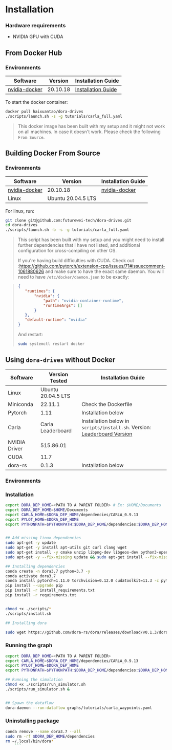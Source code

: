 # Installation

### Hardware requirements

- NVIDIA GPU with CUDA


## From Docker Hub
### Environments

|Software|Version|Installation Guide|
|--------|-------|------------------|
|[nvidia-docker](https://docs.nvidia.com/datacenter/cloud-native/container-toolkit/install-guide.html)|20.10.18|[Installation Guide](https://docs.nvidia.com/datacenter/cloud-native/container-toolkit/install-guide.html)|

To start the docker container:
```bash
docker pull haixuantao/dora-drives
./scripts/launch.sh -s -g tutorials/carla_full.yaml
```

> This docker image has been built with my setup and it might not work on all machines. In case it doesn't work. Please check the following `From Source`.

## Building Docker From Source

### Environments

|Software|Version|Installation Guide|
|--------|-------|------------------|
|[nvidia-docker](https://docs.nvidia.com/datacenter/cloud-native/container-toolkit/install-guide.html)|20.10.18|[nvidia-docker](https://docs.nvidia.com/datacenter/cloud-native/container-toolkit/install-guide.html)|
|Linux|Ubuntu 20.04.5 LTS||

For linux, run:
```bash
git clone git@github.com:futurewei-tech/dora-drives.git
cd dora-drives
./scripts/launch.sh -b -s -g tutorials/carla_full.yaml
```

> This script has been built with my setup and you might need to install further dependencies that I have not listed, and additional configuration for cross-compiling on other OS.
> 
> If you're having build difficulties with CUDA. Check out :https://github.com/pytorch/extension-cpp/issues/71#issuecomment-1061880626 and make sure to have the exact same daemon.
You will need to have `/etc/docker/daemon.json` to be exactly:

>```json
>{
>    "runtimes": {
>        "nvidia": {
>            "path": "nvidia-container-runtime",
>            "runtimeArgs": []
>        }
>    },
>    "default-runtime": "nvidia"
>}
>```
>
>And restart:
>
>```bash
>sudo systemctl restart docker
>```

## Using `dora-drives` without Docker

|Software|Version Tested|Installation Guide|
|--------|-------|------------------|
|Linux|Ubuntu 20.04.5 LTS||
|Miniconda|22.11.1|Check the Dockerfile|
|Pytorch|1.11|Installation below|
|Carla|Carla Leaderboard|Installation below in `scripts/install.sh`. Version: [Leaderboard Version](https://carla-releases.s3.eu-west-3.amazonaws.com/Linux/Leaderboard/CARLA_Leaderboard_20.tar.gz)|
|NVIDIA Driver|515.86.01||
|CUDA|11.7||
|dora-rs|0.1.3|Installation below|


### Environments

### Installation

```bash
export DORA_DEP_HOME=<PATH TO A PARENT FOLDER> # Ex: $HOME/Documents
export DORA_DEP_HOME=$HOME/Documents
export CARLA_HOME=$DORA_DEP_HOME/dependencies/CARLA_0.9.13
export PYLOT_HOME=$DORA_DEP_HOME
export PYTHONPATH=$PYTHONPATH:$DORA_DEP_HOME/dependencies:$DORA_DEP_HOME/dependencies/CARLA_0.9.13/PythonAPI/carla:$DORA_DEP_HOME/dependencies/Carsmos/simulate_py37


## Add missing linux dependencies
sudo apt-get -y update 
sudo apt-get -y install apt-utils git curl clang wget
sudo apt-get install -y cmake unzip libpng-dev libgeos-dev python3-opencv
sudo apt-get -y --fix-missing update && sudo apt-get install --fix-missing -y libcudnn8 ssh libqt5core5a libeigen3-dev cmake qtbase5-dev libpng16-16 libtiff5 python3-tk libgeos-dev vim build-essential libopenblas-dev libssl-dev 

## Installing dependencies
conda create -n dora3.7 python=3.7 -y
conda activate dora3.7
conda install pytorch=1.11.0 torchvision=0.12.0 cudatoolkit=11.3 -c pytorch -y
pip install --upgrade pip
pip install -r install_requirements.txt
pip install -r requirements.txt


chmod +x ./scripts/*
./scripts/install.sh

## Installing dora

sudo wget https://github.com/dora-rs/dora/releases/download/v0.1.3/dora-v0.1.3-x86_64-Linux.zip && sudo unzip dora-v0.1.3-x86_64-Linux.zip -d ~/.local/bin && sudo mv ~/.local/bin/iceoryx/iox-roudi ~/.local/bin
``` 

### Running the graph
```bash
export DORA_DEP_HOME=<PATH TO A PARENT FOLDER>
export CARLA_HOME=$DORA_DEP_HOME/dependencies/CARLA_0.9.13
export PYLOT_HOME=$DORA_DEP_HOME
export PYTHONPATH=$PYTHONPATH:$DORA_DEP_HOME/dependencies:$DORA_DEP_HOME/dependencies/CARLA_0.9.13/PythonAPI/carla:$DORA_DEP_HOME/dependencies/leaderboard:$DORA_DEP_HOME/dependencies/scenario_runner

## Running the simulation
chmod +x ./scripts/run_simulator.sh
./scripts/run_simulator.sh &


## Spawn the dataflow
dora-daemon --run-dataflow graphs/tutorials/carla_waypoints.yaml
```


### Uninstalling package

```bash
conda remove --name dora3.7 --all
sudo rm -rf $DORA_DEP_HOME/dependencies
rm ~/.local/bin/dora*
    ```